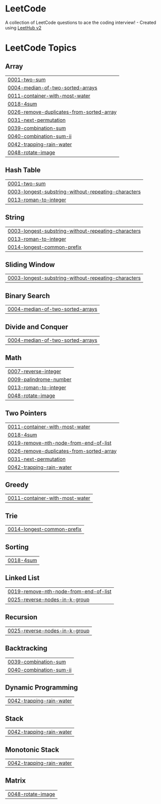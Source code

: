 # LeetCode
A collection of LeetCode questions to ace the coding interview! - Created using [LeetHub v2](https://github.com/arunbhardwaj/LeetHub-2.0)

<!---LeetCode Topics Start-->
# LeetCode Topics
## Array
|  |
| ------- |
| [0001-two-sum](https://github.com/Manish3Air/LeetCode/tree/master/0001-two-sum) |
| [0004-median-of-two-sorted-arrays](https://github.com/Manish3Air/LeetCode/tree/master/0004-median-of-two-sorted-arrays) |
| [0011-container-with-most-water](https://github.com/Manish3Air/LeetCode/tree/master/0011-container-with-most-water) |
| [0018-4sum](https://github.com/Manish3Air/LeetCode/tree/master/0018-4sum) |
| [0026-remove-duplicates-from-sorted-array](https://github.com/Manish3Air/LeetCode/tree/master/0026-remove-duplicates-from-sorted-array) |
| [0031-next-permutation](https://github.com/Manish3Air/LeetCode/tree/master/0031-next-permutation) |
| [0039-combination-sum](https://github.com/Manish3Air/LeetCode/tree/master/0039-combination-sum) |
| [0040-combination-sum-ii](https://github.com/Manish3Air/LeetCode/tree/master/0040-combination-sum-ii) |
| [0042-trapping-rain-water](https://github.com/Manish3Air/LeetCode/tree/master/0042-trapping-rain-water) |
| [0048-rotate-image](https://github.com/Manish3Air/LeetCode/tree/master/0048-rotate-image) |
## Hash Table
|  |
| ------- |
| [0001-two-sum](https://github.com/Manish3Air/LeetCode/tree/master/0001-two-sum) |
| [0003-longest-substring-without-repeating-characters](https://github.com/Manish3Air/LeetCode/tree/master/0003-longest-substring-without-repeating-characters) |
| [0013-roman-to-integer](https://github.com/Manish3Air/LeetCode/tree/master/0013-roman-to-integer) |
## String
|  |
| ------- |
| [0003-longest-substring-without-repeating-characters](https://github.com/Manish3Air/LeetCode/tree/master/0003-longest-substring-without-repeating-characters) |
| [0013-roman-to-integer](https://github.com/Manish3Air/LeetCode/tree/master/0013-roman-to-integer) |
| [0014-longest-common-prefix](https://github.com/Manish3Air/LeetCode/tree/master/0014-longest-common-prefix) |
## Sliding Window
|  |
| ------- |
| [0003-longest-substring-without-repeating-characters](https://github.com/Manish3Air/LeetCode/tree/master/0003-longest-substring-without-repeating-characters) |
## Binary Search
|  |
| ------- |
| [0004-median-of-two-sorted-arrays](https://github.com/Manish3Air/LeetCode/tree/master/0004-median-of-two-sorted-arrays) |
## Divide and Conquer
|  |
| ------- |
| [0004-median-of-two-sorted-arrays](https://github.com/Manish3Air/LeetCode/tree/master/0004-median-of-two-sorted-arrays) |
## Math
|  |
| ------- |
| [0007-reverse-integer](https://github.com/Manish3Air/LeetCode/tree/master/0007-reverse-integer) |
| [0009-palindrome-number](https://github.com/Manish3Air/LeetCode/tree/master/0009-palindrome-number) |
| [0013-roman-to-integer](https://github.com/Manish3Air/LeetCode/tree/master/0013-roman-to-integer) |
| [0048-rotate-image](https://github.com/Manish3Air/LeetCode/tree/master/0048-rotate-image) |
## Two Pointers
|  |
| ------- |
| [0011-container-with-most-water](https://github.com/Manish3Air/LeetCode/tree/master/0011-container-with-most-water) |
| [0018-4sum](https://github.com/Manish3Air/LeetCode/tree/master/0018-4sum) |
| [0019-remove-nth-node-from-end-of-list](https://github.com/Manish3Air/LeetCode/tree/master/0019-remove-nth-node-from-end-of-list) |
| [0026-remove-duplicates-from-sorted-array](https://github.com/Manish3Air/LeetCode/tree/master/0026-remove-duplicates-from-sorted-array) |
| [0031-next-permutation](https://github.com/Manish3Air/LeetCode/tree/master/0031-next-permutation) |
| [0042-trapping-rain-water](https://github.com/Manish3Air/LeetCode/tree/master/0042-trapping-rain-water) |
## Greedy
|  |
| ------- |
| [0011-container-with-most-water](https://github.com/Manish3Air/LeetCode/tree/master/0011-container-with-most-water) |
## Trie
|  |
| ------- |
| [0014-longest-common-prefix](https://github.com/Manish3Air/LeetCode/tree/master/0014-longest-common-prefix) |
## Sorting
|  |
| ------- |
| [0018-4sum](https://github.com/Manish3Air/LeetCode/tree/master/0018-4sum) |
## Linked List
|  |
| ------- |
| [0019-remove-nth-node-from-end-of-list](https://github.com/Manish3Air/LeetCode/tree/master/0019-remove-nth-node-from-end-of-list) |
| [0025-reverse-nodes-in-k-group](https://github.com/Manish3Air/LeetCode/tree/master/0025-reverse-nodes-in-k-group) |
## Recursion
|  |
| ------- |
| [0025-reverse-nodes-in-k-group](https://github.com/Manish3Air/LeetCode/tree/master/0025-reverse-nodes-in-k-group) |
## Backtracking
|  |
| ------- |
| [0039-combination-sum](https://github.com/Manish3Air/LeetCode/tree/master/0039-combination-sum) |
| [0040-combination-sum-ii](https://github.com/Manish3Air/LeetCode/tree/master/0040-combination-sum-ii) |
## Dynamic Programming
|  |
| ------- |
| [0042-trapping-rain-water](https://github.com/Manish3Air/LeetCode/tree/master/0042-trapping-rain-water) |
## Stack
|  |
| ------- |
| [0042-trapping-rain-water](https://github.com/Manish3Air/LeetCode/tree/master/0042-trapping-rain-water) |
## Monotonic Stack
|  |
| ------- |
| [0042-trapping-rain-water](https://github.com/Manish3Air/LeetCode/tree/master/0042-trapping-rain-water) |
## Matrix
|  |
| ------- |
| [0048-rotate-image](https://github.com/Manish3Air/LeetCode/tree/master/0048-rotate-image) |
<!---LeetCode Topics End-->